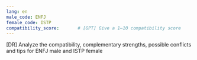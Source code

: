 ```yaml
---
lang: en
male_code: ENFJ
female_code: ISTP
compatibility_score:       # [GPT] Give a 1–10 compatibility score
---
```


[DR] Analyze the compatibility, complementary strengths, possible conflicts and tips for ENFJ male and ISTP female

